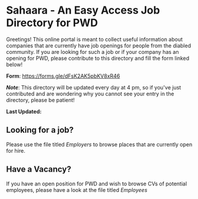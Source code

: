
Sahaara - An Easy Access Job Directory for PWD
=====================================================

Greetings! This online portal is meant to collect useful information about companies that are currently have job openings for people from the diabled community. If you are looking for such a job or if your company has an opening for PWD, please contribute to this directory and fill the form linked below!

**Form**: https://forms.gle/dFsK2AK5pbKV8xR46

**_Note_**: This directory will be updated every day at 4 pm, so if you've just contributed and are wondering why you cannot see your entry in the directory, please be patient!

**Last Updated:**

## Looking for a job?

Please use the file titled _Employers_ to browse places that are currently open for hire.

## Have a Vacancy?

If you have an open position for PWD and wish to browse CVs of potential employees, please have a look at the file titled _Employees_


